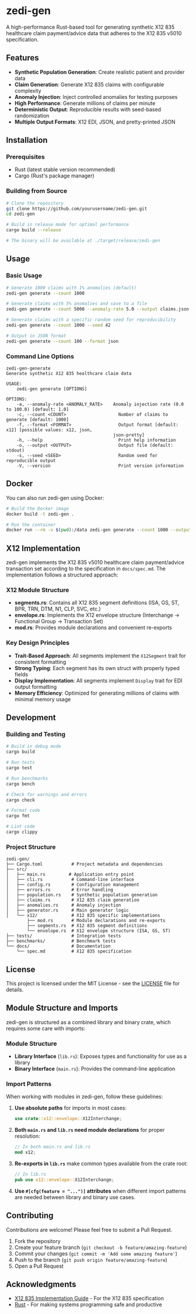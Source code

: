 # zedi-gen

A high-performance Rust-based tool for generating synthetic X12 835 healthcare claim payment/advice data that adheres to the X12 835 v5010 specification.

## Features

- **Synthetic Population Generation**: Create realistic patient and provider data
- **Claim Generation**: Generate X12 835 claims with configurable complexity
- **Anomaly Injection**: Inject controlled anomalies for testing purposes
- **High Performance**: Generate millions of claims per minute
- **Deterministic Output**: Reproducible results with seed-based randomization
- **Multiple Output Formats**: X12 EDI, JSON, and pretty-printed JSON

## Installation

### Prerequisites

- Rust (latest stable version recommended)
- Cargo (Rust's package manager)

### Building from Source

```bash
# Clone the repository
git clone https://github.com/yourusername/zedi-gen.git
cd zedi-gen

# Build in release mode for optimal performance
cargo build --release

# The binary will be available at ./target/release/zedi-gen
```

## Usage

### Basic Usage

```bash
# Generate 1000 claims with 1% anomalies (default)
zedi-gen generate --count 1000

# Generate claims with 5% anomalies and save to a file
zedi-gen generate --count 5000 --anomaly-rate 5.0 --output claims.json

# Generate claims with a specific random seed for reproducibility
zedi-gen generate --count 1000 --seed 42

# Output in JSON format
zedi-gen generate --count 100 --format json
```

### Command Line Options

```
zedi-gen-generate 
Generate synthetic X12 835 healthcare claim data

USAGE:
    zedi-gen generate [OPTIONS]

OPTIONS:
    -a, --anomaly-rate <ANOMALY_RATE>    Anomaly injection rate (0.0 to 100.0) [default: 1.0]
    -c, --count <COUNT>                    Number of claims to generate [default: 1000]
    -f, --format <FORMAT>                  Output format [default: x12] [possible values: x12, json,
                                         json-pretty]
    -h, --help                             Print help information
    -o, --output <OUTPUT>                  Output file (default: stdout)
    -s, --seed <SEED>                      Random seed for reproducible output
    -V, --version                          Print version information
```

## Docker

You can also run zedi-gen using Docker:

```bash
# Build the Docker image
docker build -t zedi-gen .

# Run the container
docker run --rm -v $(pwd):/data zedi-gen generate --count 1000 --output /data/claims.json
```

## X12 Implementation

zedi-gen implements the X12 835 v5010 healthcare claim payment/advice transaction set according to the specification in `docs/spec.md`. The implementation follows a structured approach:

### X12 Module Structure

- **segments.rs**: Contains all X12 835 segment definitions (ISA, GS, ST, BPR, TRN, DTM, N1, CLP, SVC, etc.)
- **envelope.rs**: Implements the X12 envelope structure (Interchange → Functional Group → Transaction Set)
- **mod.rs**: Provides module declarations and convenient re-exports

### Key Design Principles

- **Trait-Based Approach**: All segments implement the `X12Segment` trait for consistent formatting
- **Strong Typing**: Each segment has its own struct with properly typed fields
- **Display Implementation**: All segments implement `Display` trait for EDI output formatting
- **Memory Efficiency**: Optimized for generating millions of claims with minimal memory usage

## Development

### Building and Testing

```bash
# Build in debug mode
cargo build

# Run tests
cargo test

# Run benchmarks
cargo bench

# Check for warnings and errors
cargo check

# Format code
cargo fmt

# Lint code
cargo clippy
```

### Project Structure

```
zedi-gen/
├── Cargo.toml           # Project metadata and dependencies
├── src/
│   ├── main.rs         # Application entry point
│   ├── cli.rs           # Command-line interface
│   ├── config.rs        # Configuration management
│   ├── errors.rs        # Error handling
│   ├── population.rs    # Synthetic population generation
│   ├── claims.rs        # X12 835 claim generation
│   ├── anomalies.rs     # Anomaly injection
│   ├── generator.rs     # Main generator logic
│   └── x12/             # X12 835 specific implementations
        ├── mod.rs       # Module declarations and re-exports
        ├── segments.rs  # X12 835 segment definitions
        └── envelope.rs  # X12 envelope structure (ISA, GS, ST)
├── tests/               # Integration tests
├── benchmarks/          # Benchmark tests
└── docs/                # Documentation
    └── spec.md          # X12 835 specification
```

## License

This project is licensed under the MIT License - see the [LICENSE](LICENSE) file for details.

## Module Structure and Imports

zedi-gen is structured as a combined library and binary crate, which requires some care with imports:

### Module Structure

- **Library Interface** (`lib.rs`): Exposes types and functionality for use as a library
- **Binary Interface** (`main.rs`): Provides the command-line application 

### Import Patterns

When working with modules in zedi-gen, follow these guidelines:

1. **Use absolute paths** for imports in most cases:
   ```rust
   use crate::x12::envelope::X12Interchange;
   ```

2. **Both `main.rs` and `lib.rs` need module declarations** for proper resolution:
   ```rust
   // In both main.rs and lib.rs
   mod x12;
   ```

3. **Re-exports in `lib.rs`** make common types available from the crate root:
   ```rust
   // In lib.rs
   pub use x12::envelope::X12Interchange;
   ```

4. **Use `#[cfg(feature = "...")]` attributes** when different import patterns are needed between library and binary use cases.

## Contributing

Contributions are welcome! Please feel free to submit a Pull Request.

1. Fork the repository
2. Create your feature branch (`git checkout -b feature/amazing-feature`)
3. Commit your changes (`git commit -m 'Add some amazing feature'`)
4. Push to the branch (`git push origin feature/amazing-feature`)
5. Open a Pull Request

## Acknowledgments

- [X12 835 Implementation Guide](https://x12.org/products/health-care-claim-payment-advice-835) - For the X12 835 specification
- [Rust](https://www.rust-lang.org/) - For making systems programming safe and productive
